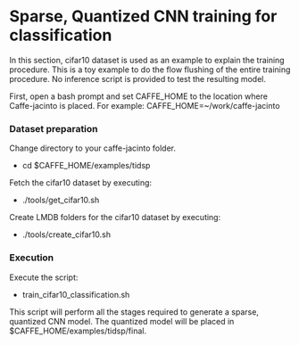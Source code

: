 # Sparse, Quantized CNN training for classification

In this section, cifar10 dataset is used as an example to explain the training procedure. This is  a toy example to do the flow flushing of the entire training procedure. No inference script is provided to test the resulting model.

First, open a bash prompt and set CAFFE_HOME to the location where Caffe-jacinto is placed. For example:
CAFFE_HOME=~/work/caffe-jacinto

### Dataset preparation
Change directory to your caffe-jacinto folder.
* cd $CAFFE_HOME/examples/tidsp

Fetch the cifar10 dataset by executing:
* ./tools/get_cifar10.sh

Create LMDB folders for the cifar10 dataset by executing:
* ./tools/create_cifar10.sh

### Execution

Execute the script:
* train_cifar10_classification.sh

This script will perform all the stages required to generate a sparse, quantized CNN model. The quantized model will be placed in $CAFFE_HOME/examples/tidsp/final.


